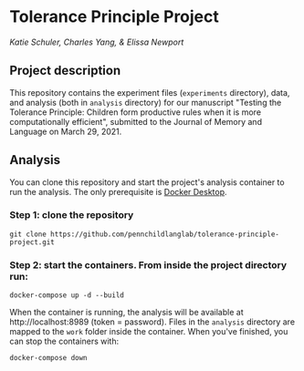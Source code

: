 # Tolerance Principle Project

*Katie Schuler, Charles Yang, &  Elissa Newport*

## Project description

This repository contains the experiment files (`experiments` directory), data, and analysis (both in `analysis` directory) for our manuscript "Testing the Tolerance Principle: Children form productive rules when it is more computationally efficient", submitted to the Journal of Memory and Language on March 29, 2021. 

## Analysis

You can clone this repository and start the project's analysis container to run the analysis. The only prerequisite is [Docker Desktop](https://www.docker.com/products/docker-desktop).

### Step 1: clone the repository

```
git clone https://github.com/pennchildlanglab/tolerance-principle-project.git
```

### Step 2: start the containers. From inside the project directory run:

``` 
docker-compose up -d --build
```

When the container is running, the analysis will be available at http://localhost:8989 (token = password). Files in the `analysis` directory are mapped to the `work` folder inside the container. When you've finished, you can stop the containers with:

```
docker-compose down
```




